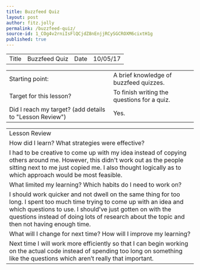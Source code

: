 ```yaml
---
title: Buzzfeed Quiz
layout: post
author: fitz.jolly
permalink: /buzzfeed-quiz/
source-id: 1_COg4v2rniIsFlQCjdZ8nEnjjRCySGCROXM6cixtH1g
published: true
---
```

<table>
  <tr>
    <td>Title</td>
    <td>Buzzfeed Quiz</td>
    <td>Date</td>
    <td>10/05/17</td>
  </tr>
</table>


<table>
  <tr>
    <td>Starting point:</td>
    <td>A brief  knowledge of buzzfeed quizzes.</td>
  </tr>
  <tr>
    <td>Target for this lesson?</td>
    <td>To finish writing the questions for a quiz.</td>
  </tr>
  <tr>
    <td>Did I reach my target? 
(add details to "Lesson Review")</td>
    <td> Yes.</td>
  </tr>
</table>


<table>
  <tr>
    <td>Lesson Review</td>
  </tr>
  <tr>
    <td>How did I learn? What strategies were effective? </td>
  </tr>
  <tr>
    <td>I had to be creative to come up with my idea instead of copying others around me. However, this didn't work out as the people sitting next to me just copied me. I also thought logically as to which approach would be most feasible.</td>
  </tr>
  <tr>
    <td>What limited my learning? Which habits do I need to work on? </td>
  </tr>
  <tr>
    <td>I should work quicker and not dwell on the same thing for too long. I spent too much time trying to come up with an idea and which questions to use. I should’ve just gotten on with the questions instead of doing lots of research about the topic and then not having enough time.</td>
  </tr>
  <tr>
    <td>What will I change for next time? How will I improve my learning?</td>
  </tr>
  <tr>
    <td>Next time I will work more efficiently so that I can begin working on the actual code instead of spending too long on something like the questions which aren’t really that important.</td>
  </tr>
</table>



